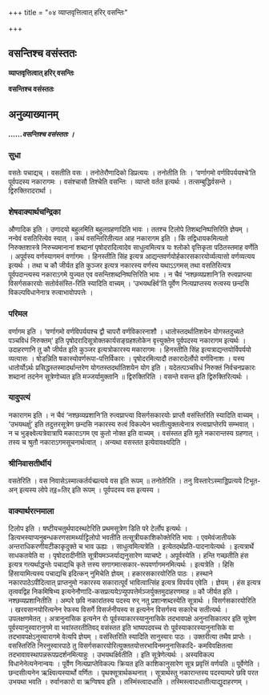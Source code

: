 +++
title = "०४ व्याप्तवृत्तित्वात् हरिर् वसन्तिः"

+++


## वसन्तिश्च वसंस्ततः

**व्याप्तवृत्तित्वात् हरिर् वसन्तिः**

**वसन्तिश्च वसंस्ततः**

## **अनुव्याख्यानम्**

***......वसन्तिश्च वसंस्ततः ।***

### **सुधा**

वसतेः पचाद्यच् । वसतीति वसः । तनोतेरौणादिको डिप्रत्ययः । तनोतीति तिः । ‘वर्णागमो वर्णविपर्ययश्चे’ति पूर्वपदस्य नकारागमः । वसंश्चासौ तिश्चेति वसन्तिः । व्याप्तो वर्तत इत्यर्थः । तत्सम्बुद्धिर्वसन्ते । द्विरुक्तिरादरार्था ।

### **शेषवाक्यार्थचन्द्रिका**

औणादिक इति । उणादयो बहुलमिति बहुलग्रहणादिति भावः । ततश्च टिलोपे तिशब्दनिष्पत्तिरिति ज्ञेयम् । नन्वेवं वसतिरित्येव स्यात् । कथं वसन्तिरितीत्यत आह नकारागम इति । किं तद्विधायकमित्यतो निरुक्तशास्त्रे निरुच्यमानानां शब्दानां पृषोदरादित्वादेव साधुत्वमित्यत्र यः श्लोको वृत्तिकृता पठितस्तमाह वर्णेति । अपूर्वस्य वर्णस्यागमनं वर्णागमः । हिनस्तीति सिंह इत्यत्र आद्यन्तवर्णयोर्हकारसकारयोर्व्यत्यासो वर्णव्यत्यय इत्यर्थः । तथा च कौ जीर्यत इति कुञ्जर इत्यत्र नकारस्य वर्णस्य यथाऽऽगमस् तथा वसतिरित्यत्र पूर्वपदान्त्यस्य नकाराऽगमे युज्यत एव वसन्तिशब्दनिष्पत्तिरिति भावः । न चैवं ‘नश्छव्यप्रशानि’ति रुत्वप्राप्त्या विसर्गसकारयोः सतोर्वसंस्ति-रिति स्यादिति वाच्यम् । ‘उभयथर्क्ष्वि’ति पूर्वेण नित्यप्राप्तस्य रुत्वस्य छन्दसि विकल्पविधानेनात्र रुत्वाभावोपपत्तेः ।

### **परिमल**

वर्णागम इति । ‘वर्णागमो वर्णविपर्ययश्च द्वौ चापरौ वर्णविकारनाशौ । धातोस्तदर्थातिशयेन योगस्तदुच्यते पञ्चविधं निरुक्तम्’ इति पृषोदरादिसूत्रोक्तकार्यसङ्ग्रहश्लोकेन वृत्त्युक्तेन पूर्वपदस्य नकारागम इत्यर्थः । उदाहरणानि तु कौ जीर्यत इति कुञ्जर इत्यत्रोकारस्य मकारागमः । हिनस्तीति सिंह इत्यत्राद्यन्तयोर्विपर्ययो व्यत्यासः । षोडन्निति षकास्योवर्णरूपा-पत्तिर्विकारः । पृषोदरमित्यादौ तकारादेर्लोपो वर्णविनाशः । यस्य धातोर्योऽर्थः प्रसिद्धस्तस्मादर्थान्तरेण योगतस्तदर्थातिशयेन योग इति । यदेतत्पञ्चविधं निरुक्तं निर्वचनप्रकारः शब्दानां तदनेन सूत्रेणोच्यत इति मज्जर्यामुक्तानि ॥ द्विरुक्तिरिति । वसन्ते वसन्त इति द्विरुक्तिरित्यर्थः ।

### **यादुपत्यं**

नकारागम इति । न चैवं ‘नश्छव्यप्रशानि’ति रुत्वप्राप्त्या विसर्गसकारयोः प्राप्तौ वसंस्तिरिति स्यादिति वाच्यम् । ‘उभयथर्क्षु’ इति तदुत्तरसूत्रेण छन्दसि नकारस्य रुत्वं विकल्पेन भवतीत्युक्तत्वेनात्र रुत्वाप्राप्तेरपि सम्भवात् । न च भुङ्क्ष्वेत्यत्रेवात्रापि मकाराऽगम एव कुतो नोक्त इति वाच्यम् । वसंस्तत इति मूले नकारान्तस्य ग्रहणात् । तस्य च श्रुतौ नकाराऽगमसूचनार्थत्वात् । अन्यथा वसस्तत इत्येवावक्ष्यदिति ।

### **श्रीनिवासतीर्थीयं**

वसतेरिति । वस निवासेऽस्मात्कर्तर्यच्प्रत्यये वस इति रूपम् ॥ तनोतेरिति । तनु विस्तारेऽस्माड्डिप्रत्यये टिभूत-अन् इत्यस्य लोपे त्इ=तिर् इति रूपम् । पूर्वपदस्य वस इत्यस्य ।

### **वाक्यार्थरत्नमाला**

टिलोप इति । षष्टीयचतुर्थपादस्थटेरिति प्रथमसूत्रेण डिति परे टेर्लोप इत्यर्थः । डित्यभस्याप्यनुबन्धकरणसामर्थ्याट्टिलोपो भवतीति तत्सूत्रीयकाशिकोक्तेरिति भावः । एवमेवंजातीयके अन्तराधिकरणीयटीकाकृदुक्ते च भाव ऊह्यः । साधुत्वमित्यत्रेति । इत्येतदर्थप्रति-पादनायेत्यर्थः । इत्यत्रार्थे साधकतयेति वा । पृषोदरादीनीति सूत्रीयमञ्जर्याद्यनुसारेण व्याचष्टे । अपूर्वस्येति । हन्ति गच्छतीति हंस इत्यत्र गत्यर्थाद्धन्तेः पचाद्यचि कृते त्तस्य सगागमात्सकार-रूपवर्णागमनमित्यर्थः । इत्यत्रेति । हिसि हिंसायामित्यस्य पचाद्यचि इदित्कन् नुमिचेति ज्ञेयम् । हकारसकारयोरिति पाठः । हस्थाने नकारपाठेऽपीदित्वात् प्राप्तनुमो नकारस्य सकारात्पूर्वं भावित्वात्सिंह इत्यत्र विपर्यय एवेति । ज्ञेयम् । हंस इत्यत्र तृत्ववद्विह निकमिषिभ्य इत्यनेनौणादि-कसप्रत्ययेऽप्युपपत्तेर्मञ्जर्युक्तमुदाहरणमाह ॥ कौ जीर्यत इति । नश्छव्यप्रशानितीति । अम्परे छवि नकारांतस्य पदस्य रुर् नतु प्रशान्शब्दस्येति सूत्रार्थः । विसर्गसकारयोरिति । खरवसानयोरित्यनेन रेफस्य विसर्गे विसर्जनीयस्य स इत्यनेन विसर्गस्य सकारेच सतीत्यर्थः । उपलक्षणमेतत् । अत्रानुनासिक इत्यनेन रोः पूर्वस्याकारस्यानुनासिके तदभावपक्षे अनुनासिकात्पर इति सूत्रेण पूर्वस्यानुस्वारानुगमे वा भवांस्तरतीतिवद् वसंस्तत इति भाष्यपदवच्च रोः पूर्वस्याकारस्यानुनासिके वा तदभावपक्षेऽनुस्वारागमे वेत्यपि ज्ञेयम् । वसंस्तिरिति स्यादिति सानुस्वारः पाठः । उक्तरीत्या तथैव प्राप्तेः । वसस्तिरिति निरनुस्वारपाठे तु विसर्गसकारयोरित्युक्ततयोत्तरभाविनमनुनासिकादि- कमविवक्षितत्वा तदभावावस्थापन्नरूपप्रदर्शनमित्याहुः । उभयथर्क्ष्वितीति । इति सूत्रेणेत्यर्थः । अस्यविकल्प विधानेनेत्यनेनान्वयः । पूर्वेण नित्यप्राप्तेविकल्पः क्रियत इति काशिकानुसारेण सूत्र प्रवृत्तिं वर्णयति ॥ पूर्वेणेति । छन्दसीत्यनेन ऋक्ष्वित्यस्यार्थो वर्णितः । पृथक्सूत्रार्थकथनात् । सूत्रार्थस्तु नकारान्तस्य पदस्याम्परे छवि परत उभयथा भवति । रुर्वानकारो वा ऋग्विषय इति । तस्मिंस्त्वादधाति । तस्मिस्त्वादधातीत्याद्युदाहरणम् ।





